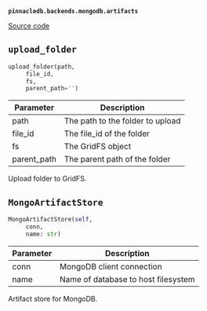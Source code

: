 **`pinnacledb.backends.mongodb.artifacts`** 

[Source code](https://github.com/SuperDuperDB/pinnacledb/blob/main/pinnacledb/backends/mongodb/artifacts.py)

## `upload_folder` 

```python
upload_folder(path,
     file_id,
     fs,
     parent_path='')
```
| Parameter | Description |
|-----------|-------------|
| path | The path to the folder to upload |
| file_id | The file_id of the folder |
| fs | The GridFS object |
| parent_path | The parent path of the folder |

Upload folder to GridFS.

## `MongoArtifactStore` 

```python
MongoArtifactStore(self,
     conn,
     name: str)
```
| Parameter | Description |
|-----------|-------------|
| conn | MongoDB client connection |
| name | Name of database to host filesystem |

Artifact store for MongoDB.


